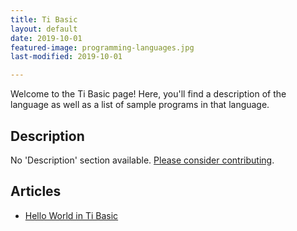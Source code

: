 ```yaml
---
title: Ti Basic
layout: default
date: 2019-10-01
featured-image: programming-languages.jpg
last-modified: 2019-10-01

---
```


Welcome to the Ti Basic page! Here, you'll find a description of the language as well as a list of sample programs in that language.

## Description

No 'Description' section available. [Please consider contributing](https://github.com/TheRenegadeCoder/sample-programs-website).

## Articles

- [Hello World in Ti Basic](https://rzuckerm.github.io/sample-programs-website-copy/projects/hello-world/ti-basic)